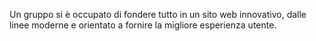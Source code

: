Un gruppo si è occupato di fondere tutto in un sito web innovativo, dalle linee moderne e orientato a fornire la migliore esperienza utente.